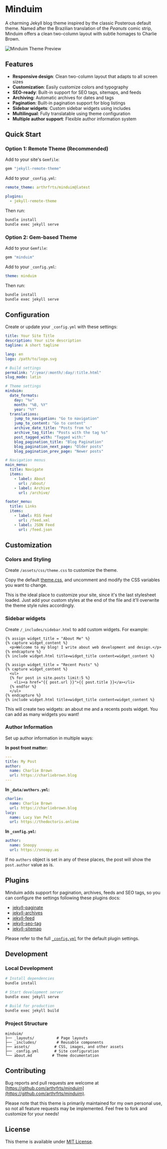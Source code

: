 # Minduim

A charming Jekyll blog theme inspired by the classic Posterous default theme. Named after the Brazilian translation of the _Peanuts_ comic strip, Minduim offers a clean two-column layout with subtle homages to Charlie Brown.

![Minduim Theme Preview](preview.png)

## Features

- **Responsive design**: Clean two-column layout that adapts to all screen sizes
- **Customization**: Easily customize colors and typography
- **SEO-ready**: Built-in support for SEO tags, sitemaps, and feeds
- **Archiving**: Automatic archives for dates and tags
- **Pagination**: Built-in pagination support for blog listings
- **Sidebar widgets**: Custom sidebar widgets using includes
- **Multilingual**: Fully translatable using theme configuration
- **Multiple author support**: Flexible author information system

## Quick Start

### Option 1: Remote Theme (Recommended)

Add to your site's `Gemfile`:

```ruby
gem "jekyll-remote-theme"
```

Add to your `_config.yml`:

```yaml
remote_theme: arthrfrts/minduim@latest

plugins:
  - jekyll-remote-theme
```

Then run:

```bash
bundle install
bundle exec jekyll serve
```

### Option 2: Gem-based Theme

Add to your `Gemfile`:

```ruby
gem "minduim"
```

Add to your `_config.yml`:

```yaml
theme: minduim
```

Then run:

```bash
bundle install
bundle exec jekyll serve
```

## Configuration

Create or update your `_config.yml` with these settings:

```yaml
title: Your Site Title
description: Your site description
tagline: A short tagline

lang: en
logo: /path/to/logo.svg

# Build settings
permalink: "/:year/:month/:day/:title.html"
slug_mode: latin

# Theme settings
minduim:
  date_formats:
    day: "%v"
    month: "%B, %Y" 
    year: "%Y"
  translations:
    jump_to_navigation: "Go to navigation"
    jump_to_content: "Go to content"
    archive_date_title: "Posts from %s"
    archive_tag_title: "Posts with the tag %s"
    post_tagged_with: "Tagged with:"
    blog_pagination_title: "Blog Pagination"
    blog_pagination_next_page: "Older posts"
    blog_pagination_prev_page: "Newer posts"

# Navigation menus
main_menu:
  title: Navigate
  items:
    - label: About
      url: /about/
    - label: Archive
      url: /archive/

footer_menu:
  title: Links
  items:
    - label: RSS Feed
      url: /feed.xml
    - label: JSON Feed
      url: /feed.json
```

## Customization

### Colors and Styling

Create `/assets/css/theme.css` to customize the theme.

Copy the default [theme.css](https://github.com/arthrfrts/minduim/blob/main/assets/css/theme.css), and uncomment and modify the CSS variables you want to change.

This is the ideal place to customize your site, since it's the last stylesheet loaded. Just add your custom styles at the end of the file and it'll overwrite the theme style rules accordingly.

### Sidebar widgets

Create `/_includes/sidebar.html` to add custom widgets. For example:

```liquid
{% assign widget_title = "About Me" %}
{% capture widget_content %}
  <p>Welcome to my blog! I write about web development and design.</p>
{% endcapture %}
{% include widget.html title=widget_title content=widget_content %}

{% assign widget_title = "Recent Posts" %}
{% capture widget_content %}
  <ul>
  {% for post in site.posts limit:5 %}
    <li><a href="{{ post.url }}">{{ post.title }}</a></li>
  {% endfor %}
  </ul>
{% endcapture %}
{% include widget.html title=widget_title content=widget_content %}
```

This will create two widgets: an about me and a recents posts widget. You can add as many widgets you want!

### Author Information

Set up author information in multiple ways:

**In post front matter:**
```yaml
---
title: My Post
author:
  name: Charlie Brown
  url: https://charliebrown.blog
---
```

**In `_data/authors.yml`:**
```yaml
charlie:
  name: Charlie Brown
  url: https://charliebrown.blog
lucy:
  name: Lucy Van Pelt
  url: https://thedoctoris.online
```

**In `_config.yml`:**
```yaml
author:
  name: Snoopy
  url: https://snoopy.as
```

If no `authors` object is set in any of these places, the post will show the `post.author` value as is.

## Plugins

Minduim adds support for pagination, archives, feeds and SEO tags, so you can configure the settings following these plugins docs:

* [jekyll-paginate](https://jekyllrb.com/docs/pagination/)
* [jekyll-archives](https://github.com/jekyll/jekyll-archives/blob/master/docs/configuration.md)
* [jekyll-feed](https://github.com/jekyll/jekyll-feed?tab=readme-ov-file#usage)
* [jekyll-seo-tag](https://github.com/jekyll/jekyll-seo-tag/blob/master/docs/usage.md)
* [jekyll-sitemap](https://github.com/jekyll/jekyll-sitemap)

Please refer to the full [`_config.yml`](https://github.com/arthrfrts/minduim/blob/main/_config.yml) for the default plugin settings.

## Development

### Local Development

```bash
# Install dependencies
bundle install

# Start development server
bundle exec jekyll serve

# Build for production
bundle exec jekyll build
```

### Project Structure

```
minduim/
├── _layouts/          # Page layouts
├── _includes/         # Reusable components
├── assets/           # CSS, images, and other assets
├── _config.yml       # Site configuration
└── about.md         # Theme documentation
```

## Contributing

Bug reports and pull requests are welcome at [https://github.com/arthrfrts/minduim](https://github.com/arthrfrts/minduim).

Please note that this theme is primarily maintained for my own personal use, so not all feature requests may be implemented. Feel free to fork and customize for your needs!

## License

This theme is available under [MIT License](https://opensource.org/licenses/MIT).
